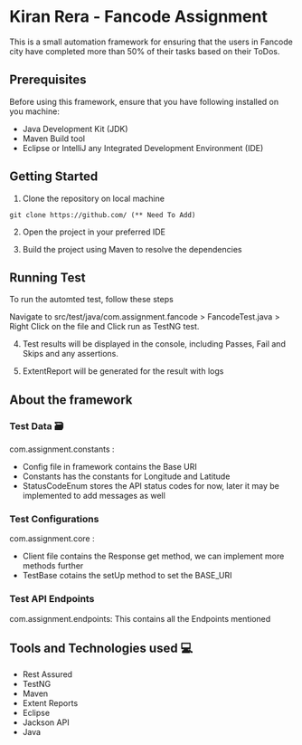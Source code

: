 
# Kiran Rera -  Fancode Assignment

This is a small automation framework for ensuring that the users in Fancode city have completed more than 50% of their tasks based on their ToDos.

## Prerequisites
Before using this framework, ensure that you have following installed on you machine:

* Java Development Kit (JDK)
* Maven Build tool
* Eclipse or IntelliJ any Integrated Development Environment (IDE) 

## Getting Started 


1. Clone the repository on local machine
  ```console
git clone https://github.com/ (** Need To Add)
```
2. Open the project in your preferred IDE

3. Build the project using Maven to resolve the dependencies

## Running Test 
To run the automted test, follow these steps

Navigate to src/test/java/com.assignment.fancode > FancodeTest.java > Right Click on the file and Click run as TestNG test.

4. Test results will be displayed in the console, including Passes, Fail and Skips and any assertions.

5. ExtentReport will be generated for the result with logs 

## About the framework
### Test Data 🗃️
  com.assignment.constants :
  * Config file in framework contains the Base URI
  * Constants has the constants for Longitude and Latitude
  * StatusCodeEnum stores the API status codes for now, later it may be implemented to add messages as well
 
### Test Configurations 
 com.assignment.core :
  * Client file contains the Response get method, we can implement more methods further
  * TestBase cotains the setUp method to set the BASE_URI

### Test API Endpoints 
 com.assignment.endpoints: This contains all the Endpoints mentioned


## Tools and Technologies used 💻
* Rest Assured
* TestNG
* Maven
* Extent Reports
* Eclipse
* Jackson API
* Java






